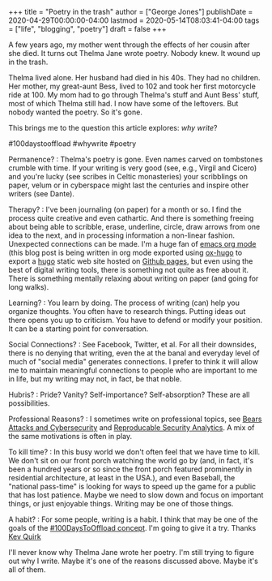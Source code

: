 +++
title = "Poetry in the trash"
author = ["George Jones"]
publishDate = 2020-04-29T00:00:00-04:00
lastmod = 2020-05-14T08:03:41-04:00
tags = ["life", "blogging", "poetry"]
draft = false
+++

A few years ago, my mother went through the effects of her cousin
after she died.  It turns out Thelma Jane wrote poetry.  Nobody knew.
It wound up in the trash.

Thelma lived alone.  Her husband had died in his 40s.  They had no
children. Her mother, my great-aunt Bess, lived to 102 and took her
first motorcycle ride at 100.  My mom had to go through Thelma's stuff
and Aunt Bess' stuff, most of which Thelma still had.  I now have some
of the leftovers.  But nobody wanted the poetry.  So it's gone.

This brings me to the question this article explores: _why write_?

\#100daystooffload #whywrite #poetry

<!--more-->

Permanence?
: Thelma's poetry is gone.  Even names carved on
    tombstones crumble with time.  If your writing is very good (see,
    e.g., Virgil and Cicero) and you're lucky (see scribes in Celtic
    monasteries) your scribblings on paper, velum or in cyberspace
    might last the centuries and inspire other writers (see Dante).


Therapy?
: I've been journaling (on paper) for a month or so.   I find
    the process quite creative and even cathartic.  And there is
    something freeing about being able to scribble, erase, underline,
    circle, draw arrows from one idea to the next, and in processing
    information a non-linear fashion.  Unexpected connections can be
    made.  I'm a huge fan of [emacs org mode](https://orgmode.org/) (this blog post is being
    written in org mode exported using [ox-hugo](https://ox-hugo.scripter.co/) to export a [hugo](https://gohugo.io/) static
    web site hosted on [Github pages](https://pages.github.com/), but even using the best of
    digital writing tools, there is something not quite as free about
    it.  There is something mentally relaxing about writing on paper
    (and going for long walks).


Learning?
: You learn by doing.  The process of writing (can)
    help you organize thoughts.  You often have to research things.
    Putting ideas out there opens you up to criticism.  You have to
    defend or modify your position.   It can be a starting point for
    conversation.


Social Connections?
: See Facebook, Twitter, et al.  For all
    their downsides, there is no denying that writing, even the at the
    banal and everyday level of much of "social media" generates
    connections.   I prefer to think it will allow me to maintain
    meaningful connections to people who are important to me in life,
    but my writing may not, in fact, be that noble.


Hubris?
: Pride?  Vanity?  Self-importance?  Self-absorption?
    These are all possibilities.


Professional Reasons?
: I sometimes write on professional topics, see
    [Bears Attacks and Cybersecurity](https://eludom.github.io/blog/cybersecurity-and-bears/)  and [Reproducable Security Analytics](https://eludom.github.io/blog/reproducable-security-analytics/).
    A mix of the same motivations is often in play.


To kill time?
: In this busy world we don't often feel that we
    have time to kill.  We don't sit on our front porch watching the
    world go by (and, in fact, it's been a hundred years or so since
    the front porch featured prominently in residential architecture,
    at least in the USA.), and even Baseball, the "national pass-time"
    is looking for ways to speed up the game for a public that has
    lost patience.   Maybe we need to slow down and focus on important
    things, or just enjoyable things.   Writing may be one of those
    things.


A habit?
: For some people, writing is a habit.  I think that may
    be one of the goals of the [#100DaysToOffload concept](https://100daystooffload.com/).  I'm going
    to give it a try.  Thanks [Kev Quirk](https://kevq.uk/)

I'll never know why Thelma Jane wrote her poetry.  I'm still trying to
figure out why I write.  Maybe it's one of the reasons discussed
above.  Maybe it's all of them.
